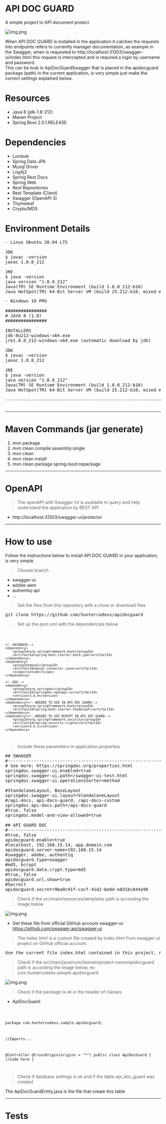 # API DOC GUARD
A simple project to API document protect

![img.png](./src/data/midias/img1.png)

When API DOC GUARD is installed in the application it catches the requests into endpoints refers to currently manager 
documentation, as example in the Swagger, when is requested to http://localhost:31303/swagger-ui/index.html this request 
is intercepted and is required a login by username and password.
<br />
This can be look in ApiDocGuardSwagger that is placed in the apidocguard package (path) 
in the current application, is very simple just make the correct settings explained below.

# Resources

* Java 8 (jdk-1.8-212)
* Maven Project
* Spring Boot 2.0.1.RELEASE

# Dependencies

* Lombok
* Spring Data JPA
* Mysql Driver
* Log4j2
* Spring Rest Docs
* Spring Web
* Rest Repositories
* Rest Template (Client)
* Swagger (OpenAPI 3)
* Thymeleaf
* Crypto/MD5

# Environment Details
<pre>
- Linux Ubuntu 20.04 LTS

JDK
$ javac -version
javac 1.8.0_212

JRE
$ java -version
java version "1.8.0_212"
Java(TM) SE Runtime Environment (build 1.8.0_212-b10)
Java HotSpot(TM) 64-Bit Server VM (build 25.212-b10, mixed mode)
</pre>

<pre>
- Windows 10 PRO

################
# JAVA 8 (1.8)
################

INSTALLERS
jdk-8u212-windows-x64.exe
jre1.8.0_212-windows-x64.exe (automatic download by jdk)

JDK
$ javac -version
javac 1.8.0_212

JRE
$ java -version
java version "1.8.0_212"
Java(TM) SE Runtime Environment (build 1.8.0_212-b10)
Java HotSpot(TM) 64-Bit Server VM (build 25.212-b10, mixed mode)

--------------------------------------------------------------------------------------------------

</pre>

---------------------------------------------------------------------------------------------------

# Maven Commands (jar generate)

1. mvn package
2. mvn clean compile assembly:single
3. mvn clean
4. mvn clean install
5. mvn clean package spring-boot:repackage

---------------------------------------------------------------------------------------------------

# OpenAPI

> The openAPI with Swagger-UI is available to query and help understand the application by REST API

* http://localhost:31303/swagger-ui/protector

---------------------------------------------------------------------------------------------------

# How to use

Follow the instructions below to install API DOC GUARD in your application, is very simple.

> Choose branch

- swagger-ui
- adobe-aem
- authentiq-api
- ...

> Get the files from this repository with a clone or download files

<pre>
git clone https://github.com/huntercodexs/apidocguard
</pre>

> Set up the pom.xml with the dependencies below

<code>

    <!--DATABASE-->
    <dependency>
        <groupId>org.springframework.boot</groupId>
        <artifactId>spring-boot-starter-data-jpa</artifactId>
    </dependency>
    <dependency>
        <groupId>mysql</groupId>
        <artifactId>mysql-connector-java</artifactId>
        <scope>runtime</scope>
    </dependency>
    
    <!--DOC-->
    <dependency>
        <groupId>org.springdoc</groupId>
        <artifactId>springdoc-openapi-ui</artifactId>
        <version>1.6.4</version>
    </dependency>
    <dependency><!--NEEDED TO USE IN API DOC GUARD-->
        <groupId>org.springframework.boot</groupId>
        <artifactId>spring-boot-starter-thymeleaf</artifactId>
    </dependency>
    <dependency><!--NEEDED TO USE BCRYPT IN API DOC GUARD-->
        <groupId>org.springframework.security</groupId>
        <artifactId>spring-security-crypto</artifactId>
        <version>5.6.1</version>
    </dependency>

</code>

> Include these parameters in application.properties

<pre>
## SWAGGER
#----------------------------------------------------------------------------------------------------
# See more: https://springdoc.org/properties.html
springdoc.swagger-ui.enabled=true
springdoc.swagger-ui.path=/swagger-ui-test.html
springdoc.swagger-ui.operationsSorter=method

#StandaloneLayout, BaseLayout
springdoc.swagger-ui.layout=StandaloneLayout
#/api-docs, api-docs-guard, /api-docs-custom
springdoc.api-docs.path=/api-docs-guard
#true, false
springdoc.model-and-view-allowed=true

## API GUARD DOC
#----------------------------------------------------------------------------------------------------
#true, false
apidocguard.enable=true
#localhost, 192.168.15.14, app.domain.com
apidocguard.server-name=192.168.15.14
#swagger, adobe, authentiq
apidocguard.type=swagger
#md5, bcrypt
apidocguard.data.crypt.type=md5
#true, false
apidocguard.url.show=true
#Secrect
apidocguard.secret=9ba8c91f-cacf-41d2-be8d-e8d1bc844a96
</pre>

> Check if the src/main/resources/templates path is according the image below

![img.png](./src/data/midias/img2.png)

* Get these file from official GitHub account swagger-ui: https://github.com/swagger-api/swagger-ui

> The index.html is a custom file created by index.html from swagger-ui project on GitHub official account. 

<pre>
Use the current file index.html contained in this project, replace the original swagger index.html
</pre>

> Check if the src/main/java/com/domain/project-name/apidocguard path is according the image below, ex: com.huntercodexs.sample.apidocguard

![img.png](./src/data/midias/img3.png)

> Check if the package is ok in the header of classes

* ApiDocGuard:

<code>

package com.huntercodexs.sample.apidocguard;

//Imports...

@Controller
@CrossOrigin(origins = "*")
public class ApiDocGuard {
    //Code here
}

</code>

> Check if database settings is ok and if the table api_doc_guard was created

The ApiDocGuardEntity.java is the file that create this table

---------------------------------------------------------------------------------------------------

# Tests
